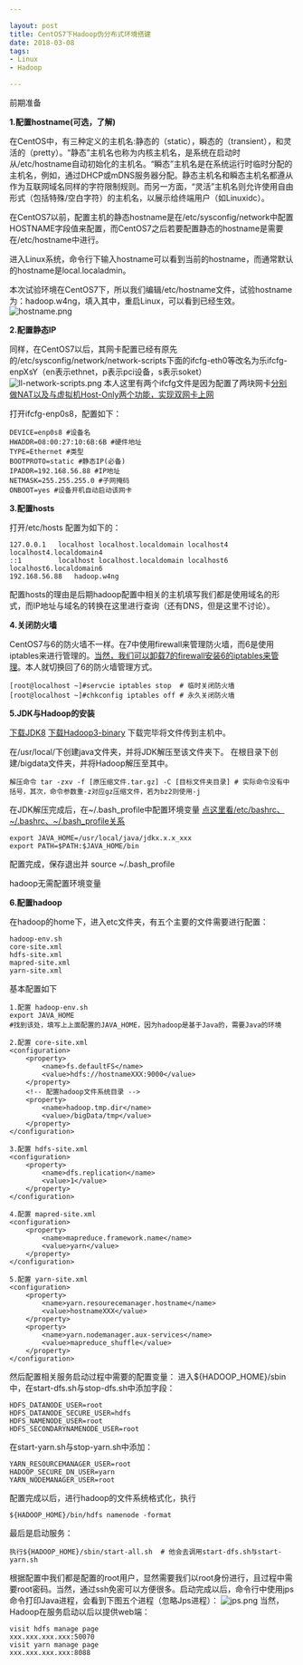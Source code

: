 ```yaml
---

layout: post
title: CentOS7下Hadoop伪分布式环境搭建
date: 2018-03-08
tags: 
- Linux
- Hadoop

---
```

<!-- more -->

前期准备

**1.配置hostname(可选，了解)**

在CentOS中，有三种定义的主机名:静态的（static），瞬态的（transient），和灵活的（pretty）。“静态”主机名也称为内核主机名，是系统在启动时从/etc/hostname自动初始化的主机名。“瞬态”主机名是在系统运行时临时分配的主机名，例如，通过DHCP或mDNS服务器分配。静态主机名和瞬态主机名都遵从作为互联网域名同样的字符限制规则。而另一方面，“灵活”主机名则允许使用自由形式（包括特殊/空白字符）的主机名，以展示给终端用户（如Linuxidc）。

在CentOS7以前，配置主机的静态hostname是在/etc/sysconfig/network中配置HOSTNAME字段值来配置，而CentOS7之后若要配置静态的hostname是需要在/etc/hostname中进行。

进入Linux系统，命令行下输入hostname可以看到当前的hostname，而通常默认的hostname是local.localadmin。

本次试验环境在CentOS7下，所以我们编辑/etc/hostname文件，试验hostname为：hadoop.w4ng，填入其中，重启Linux，可以看到已经生效。
![hostname.png](https://cdn.jsdelivr.net/gh/w4ngzhen/CDN/images/post/2018-03-08-hadoop-install/hostname.png)

**2.配置静态IP**

同样，在CentOS7以后，其网卡配置已经有原先的/etc/sysconfig/network/network-scripts下面的ifcfg-eth0等改名为乐ifcfg-enpXsY（en表示ethnet，p表示pci设备，s表示soket）
![ll-network-scripts.png](https://cdn.jsdelivr.net/gh/w4ngzhen/CDN/images/post/2018-03-08-hadoop-install/ll-network-scripts.png)
本人这里有两个ifcfg文件是因为配置了两块网卡[分别做NAT以及与虚拟机Host-Only两个功能，实现双网卡上网](http://blog.csdn.net/wangshfa/article/details/8813505)

打开ifcfg-enp0s8，配置如下：
```shell
DEVICE=enp0s8 #设备名
HWADDR=08:00:27:10:6B:6B #硬件地址
TYPE=Ethernet #类型
BOOTPROTO=static #静态IP(必备)
IPADDR=192.168.56.88 #IP地址
NETMASK=255.255.255.0 #子网掩码
ONBOOT=yes #设备开机自动启动该网卡
```
**3.配置hosts**

打开/etc/hosts
配置为如下的：
```shell
127.0.0.1   localhost localhost.localdomain localhost4 localhost4.localdomain4
::1         localhost localhost.localdomain localhost6 localhost6.localdomain6
192.168.56.88   hadoop.w4ng
```
配置hosts的理由是后期hadoop配置中相关的主机填写我们都是使用域名的形式，而IP地址与域名的转换在这里进行查询（还有DNS，但是这里不讨论）。

**4.关闭防火墙**

CentOS7与6的防火墙不一样。在7中使用firewall来管理防火墙，而6是使用iptables来进行管理的。[当然，我们可以卸载7的firewall安装6的iptables来管理](https://www.cnblogs.com/silent2012/archive/2015/07/28/4682770.html)。本人就切换回了6的防火墙管理方式。
```shell
[root@localhost ~]#servcie iptables stop  # 临时关闭防火墙
[root@localhost ~]#chkconfig iptables off # 永久关闭防火墙
```
**5.JDK与Hadoop的安装**

[下载JDK8](http://www.oracle.com/technetwork/java/javase/downloads/index.html)
[下载Hadoop3-binary](http://hadoop.apache.org/releases.html)
下载完毕将文件传到主机中。

在/usr/local/下创建java文件夹，并将JDK解压至该文件夹下。
在根目录下创建/bigdata文件夹，并将Hadoop解压至其中。
```shell
解压命令 tar -zxv -f [原压缩文件.tar.gz] -C [目标文件夹目录] # 实际命令没有中括号，其次，命令参数重-z对应gz压缩文件，若为bz2则使用-j
```
在JDK解压完成后，在~/.bash_profile中配置环境变量 [点这里看/etc/bashrc、~/.bashrc、~/.bash_profile关系](http://blog.csdn.net/field_yang/article/details/51087178)
```shell
export JAVA_HOME=/usr/local/java/jdkx.x.x_xxx
export PATH=$PATH:$JAVA_HOME/bin
```
配置完成，保存退出并 source ~/.bash_profile

hadoop无需配置环境变量

**6.配置hadoop**

在hadoop的home下，进入etc文件夹，有五个主要的文件需要进行配置：
```
hadoop-env.sh
core-site.xml
hdfs-site.xml
mapred-site.xml
yarn-site.xml
```
基本配置如下
```
1.配置 hadoop-env.sh
export JAVA_HOME
#找到该处，填写上上面配置的JAVA_HOME，因为hadoop是基于Java的，需要Java的环境

2.配置 core-site.xml
<configuration>
    <property>
        <name>fs.defaultFS</name>
        <value>hdfs://hostnameXXX:9000</value>
    </property>
    <!-- 配置hadoop文件系统目录 -->
    <property>
        <name>hadoop.tmp.dir</name>
        <value>/bigData/tmp</value>
    </property>
</configuration>

3.配置 hdfs-site.xml
<configuration>
    <property>
        <name>dfs.replication</name>
        <value>1</value>
    </property>
</configuration>

4.配置 mapred-site.xml
<configuration>
    <property>
        <name>mapreduce.framework.name</name>
        <value>yarn</value>
    </property>
</configuration>

5.配置 yarn-site.xml
<configuration>
    <property>
        <name>yarn.resourecemanager.hostname</name>
        <value>hostnameXXX</value>
    </property>
    <property>
        <name>yarn.nodemanager.aux-services</name>
        <value>mapreduce_shuffle</value>
    </property>
</configuration>
```
然后配置相关服务启动过程中需要的配置变量：
进入${HADOOP_HOME}/sbin中，在start-dfs.sh与stop-dfs.sh中添加字段：
```
HDFS_DATANODE_USER=root
HDFS_DATANODE_SECURE_USER=hdfs
HDFS_NAMENODE_USER=root
HDFS_SECONDARYNAMENODE_USER=root
```
在start-yarn.sh与stop-yarn.sh中添加：
```
YARN_RESOURCEMANAGER_USER=root
HADOOP_SECURE_DN_USER=yarn
YARN_NODEMANAGER_USER=root
```

配置完成以后，进行hadoop的文件系统格式化，执行
```
${HADOOP_HOME}/bin/hdfs namenode -format
```
最后是启动服务：
```
执行${HADOOP_HOME}/sbin/start-all.sh  # 他会去调用start-dfs.sh与start-yarn.sh
```

根据配置中我们都是配置的root用户，显然需要我们以root身份进行，且过程中需要root密码。当然，通过ssh免密可以方便很多。启动完成以后，命令行中使用jps命令打印Java进程，会看到下图五个进程（忽略Jps进程）：
![jps.png](https://cdn.jsdelivr.net/gh/w4ngzhen/CDN/images/post/2018-03-08-hadoop-install/jps.png)
当然，Hadoop在服务启动以后以提供web端：
```
visit hdfs manage page
xxx.xxx.xxx.xxx:50070
visit yarn manage page
xxx.xxx.xxx.xxx:8088
```

